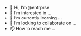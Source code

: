 - 👋 Hi, I’m @entrprse
- 👀 I’m interested in ...
- 🌱 I’m currently learning ...
- 💞️ I’m looking to collaborate on ...
- 📫 How to reach me ...

<!---
entrprse/entrprse is a ✨ special ✨ repository because its `README.md` (this file) appears on your GitHub profile.
You can click the Preview link to take a look at your changes.
--->
